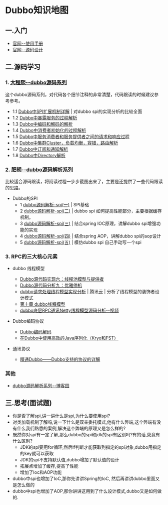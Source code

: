 # Dubbo知识地图
## 一.入门
 - [官网--使用手册](https://dubbo.gitbooks.io/dubbo-user-book/)
 - [官网--源码设计](http://dubbo.apache.org/books/dubbo-dev-book/)

## 二.源码学习
### 1. [大程熙--dubbo源码系列](http://cxis.me/categories/dubbo/)
这个dubbo源码系列，对代码各个细节注释的非常清楚，代码跟读的时候建议参考参考。

 - 1.1 [Dubbo中SPI扩展机制详解](http://cxis.me/2017/02/18/Dubbo中SPI扩展机制详解/) | 对dubbo spi的实现分析的比较全面
 - 1.2 [Dubbo中暴露服务的过程解析](http://cxis.me/2017/02/19/Dubbo中暴露服务的过程解析/)
 - 1.3 [Dubbo中编码和解码的解析](http://cxis.me/2017/03/19/Dubbo中编码和解码的解析/)
 - 1.4 [Dubbo中消费者初始化的过程解析](http://cxis.me/2017/03/21/Dubbo中消费者初始化的过程解析/)
 - 1.5 [Dubbo中服务消费者和服务提供者之间的请求和响应过程](http://cxis.me/2017/03/21/Dubbo中服务消费者和服务提供者之间的请求和响应过程/)
 - 1.6 [Dubbo中集群Cluster，负载均衡，容错，路由解析](http://cxis.me/2017/03/26/Dubbo中集群Cluster，负载均衡，容错，路由解析/)
 - 1.7 [Dubbo中订阅和通知解析](http://cxis.me/2017/04/02/Dubbo中订阅和通知解析/)
 - 1.8 [Dubbo中Directory解析](http://cxis.me/2017/04/02/Dubbo中Directory解析/)
 

### 2. [肥朝--dubbo源码解析系列](https://www.jianshu.com/nb/6137390) 
比较适合源码跟读，将阅读过程一步步截图出来了，主要是还提供了一些代码跟读的思路。

 - Dubbo的SPI
    - 1 [dubbo源码解析-spi(一)](https://www.jianshu.com/p/99f568df0f05) | SPI基础
    - 2 [dubbo源码解析-spi(二)](https://www.jianshu.com/p/e7446cdc7161) | dubbo spi 如何提高性能部分，主要根据缓存机制。
    - 3 [dubbo源码解析-spi(三)](https://www.jianshu.com/p/718acbda838c) | 结合spring IOC原理，讲解dubbo spi增强功能的实现
    - 4 [dubbo源码解析-spi(四)](https://www.jianshu.com/p/dba4447e5dc5) | 结合spring AOP，讲解dubbo spi的aop设计
    - 5 [dubbo源码解析-spi(五)](https://www.jianshu.com/p/27dc92362de4) | 模仿dubbo spi 自己手动写一个spi

### 3. RPC的三大核心元素
- dubbo 线程模型
    - [Dubbo源代码实现六：线程池模型与提供者](https://blog.csdn.net/manzhizhen/article/details/73436619)  
    - [Dubbo源代码分析九：优雅停机](https://blog.csdn.net/manzhizhen/article/details/78756370)
    - [dubbo请求处理线程模型实现分析](https://cloud.tencent.com/developer/article/1109467) | 腾讯云 | 分析了线程模型的装饰者设计模式
    - [第十章 dubbo线程模型](https://www.cnblogs.com/java-zhao/p/7822766.html)
    - [dubbo底层RPC通讯Netty线程模型源码分析--视频](https://www.bilibili.com/video/av20698482/)
    
- Dubbo编码协议
    - [Dubbo编码解码](https://www.jianshu.com/p/608195a1767a) 
    - [在Dubbo中使用高效的Java序列化（Kryo和FST）](https://dangdangdotcom.github.io/dubbox/serialization.html)  

- 通讯协议
    - [精通Dubbo——Dubbo支持的协议的详解](https://blog.csdn.net/fuyuwei2015/article/details/72848310)
    

### 其他
- [dubbo源码解析系列--博客园](http://www.cnblogs.com/java-zhao/category/1090034.html)


 
## 三.思考(面试题)
- 你是否了解spi,讲一讲什么是spi,为什么要使用spi?
- 对类加载机制了解吗,说一下什么是双亲委托模式,他有什么弊端,这个弊端有没有什么我们熟悉的案例,解决这个弊端的原理又是怎么样的?
- 既然你对spi有一定了解,那么dubbo的spi和jdk的spi有区别吗?有的话,究竟有什么区别?
   - JDK的spi要用for循环,然后if判断才能获取到指定的spi对象,dubbo用指定的key就可以获取 
   - JDK的spi不支持默认值,dubbo增加了默认值的设计  
   - 拓展点增加了缓存,提高了性能
   - 增加了Ioc和AOP功能
- dubbo中spi也增加了IoC,那你先讲讲Spring的IoC, 然后再讲讲dubbo里面又是怎么做的
- dubbo中spi也增加了AOP,那你讲讲这用到了什么设计模式,dubbo又是如何做的.
   




 


